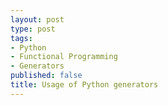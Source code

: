 ```yaml
---
layout: post
type: post
tags:
- Python
- Functional Programming
- Generators
published: false
title: Usage of Python generators
---
```

